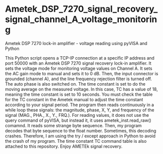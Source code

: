 # Ametek_DSP_7270_signal_recovery_signal_channel_A_voltage_monitoring
Ametek DSP 7270 lock-in amplifier - voltage reading using pyVISA and Python

This Python script opens a TCP-IP connection at a specific IP address and port 50000 with an Ametek DSP 7270 signal recovery lock-in amplifier. It sets the voltage mode for monitoring voltage values on Channel A. It sets the AC gain mode to manual and sets it to 0 dB. Then, the input connector is grounded (channel A), and the line frequency rejection filter is turned off. The auto phase is also switched on. The time constant is set to do the moving average on the measured voltage. In this case, TC has a value of 18, meaning the time constant is set to 10 seconds. You must check the table for the TC constant in the Ametek manual to adjust the time constant according to your signal period. The program then reads continuously in a while loop these signals: the magnitude, phase, X, Y, and frequency of the signal (MAG., PHA., X., Y., FRQ.). For reading values, it does not use the query command of pyVISA, but instead it, it uses ametek_inst.read_raw() comamnd. It reads some strange byte sequence. Then, my program decodes that byte sequence to the float number. Sometimes, this decoding crashes. Therefore, I am using the try / except approach in Python to avoid the crash of my program. The time constant TC command table is also attached to this repository. Enjoy AMETEk signal recovery. 
